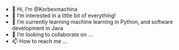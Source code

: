 - 👋 Hi, I’m @Korbexmachina
- 👀 I’m interested in a little bit of everything!
- 🌱 I’m currently learning machine learning in Python, and software development in Java
- 💞️ I’m looking to collaborate on ...
- 📫 How to reach me ...
